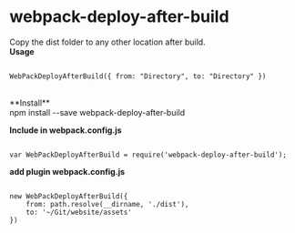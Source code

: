 # webpack-deploy-after-build
Copy the dist folder to any other location after build.
<br>
**Usage**
<pre lang="javascript"><code>
WebPackDeployAfterBuild({ from: "Directory", to: "Directory" })
</code></pre> 
<br>
**Install**
</br>
npm install --save webpack-deploy-after-build


**Include in webpack.config.js**

<pre lang="javascript"><code>
var WebPackDeployAfterBuild = require('webpack-deploy-after-build');
</code></pre>            

**add plugin webpack.config.js**
</br>
<pre lang="javascript"><code>
new WebPackDeployAfterBuild({
    from: path.resolve(__dirname, './dist'),
    to: '~/Git/website/assets'
})

</code></pre>
